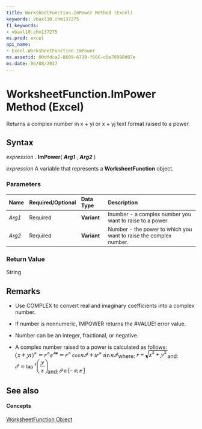 ```yaml
---
title: WorksheetFunction.ImPower Method (Excel)
keywords: vbaxl10.chm137275
f1_keywords:
- vbaxl10.chm137275
ms.prod: excel
api_name:
- Excel.WorksheetFunction.ImPower
ms.assetid: 00dfdca2-8609-6719-f666-c8a78998d07e
ms.date: 06/08/2017
---
```



# WorksheetFunction.ImPower Method (Excel)

Returns a complex number in x + yi or x + yj text format raised to a power.


## Syntax

 _expression_ . **ImPower**( **_Arg1_** , **_Arg2_** )

 _expression_ A variable that represents a **WorksheetFunction** object.


### Parameters



|**Name**|**Required/Optional**|**Data Type**|**Description**|
|:-----|:-----|:-----|:-----|
| _Arg1_|Required| **Variant**|Inumber - a complex number you want to raise to a power.|
| _Arg2_|Required| **Variant**|Number - the power to which you want to raise the complex number.|

### Return Value

String


## Remarks




- Use COMPLEX to convert real and imaginary coefficients into a complex number.
    
- If number is nonnumeric, IMPOWER returns the #VALUE! error value.
    
- Number can be an integer, fractional, or negative.
    
- A complex number raised to a power is calculated as follows:
![Formula](images/awfimpw1_ZA06051164.gif)where: 
![Formula](images/awfimpw2_ZA06051165.gif)and: 
![Formula](images/awfimpw3_ZA06051166.gif)and: 
![Formula](images/awfimar3_ZA06051155.gif)


    

## See also


#### Concepts


[WorksheetFunction Object](Excel.WorksheetFunction.md)

